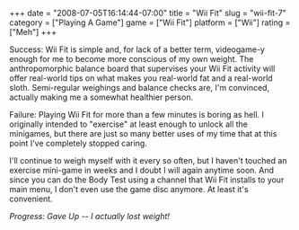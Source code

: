 +++
date = "2008-07-05T16:14:44-07:00"
title = "Wii Fit"
slug = "wii-fit-7"
category = ["Playing A Game"]
game = ["Wii Fit"]
platform = ["Wii"]
rating = ["Meh"]
+++

Success: Wii Fit is simple and, for lack of a better term, videogame-y enough for me to become more conscious of my own weight.  The anthropomorphic balance board that supervises your Wii Fit activity will offer real-world tips on what makes you real-world fat and a real-world sloth.  Semi-regular weighings and balance checks are, I'm convinced, actually making me a somewhat healthier person.

Failure: Playing Wii Fit for more than a few minutes is boring as hell.  I originally intended to "exercise" at least enough to unlock all the minigames, but there are just so many better uses of my time that at this point I've completely stopped caring.

I'll continue to weigh myself with it every so often, but I haven't touched an exercise mini-game in weeks and I doubt I will again anytime soon.  And since you can do the Body Test using a channel that Wii Fit installs to your main menu, I don't even use the game disc anymore.  At least it's convenient.

<i>Progress: Gave Up -- I actually lost weight!</i>